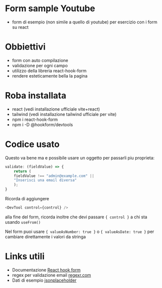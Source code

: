 # Form sample Youtube

- form di esempio (non simile a quello di youtube) per esercizio con i form su react

# Obbiettivi

- form con auto compilazione
- validazione per ogni campo
- utilizzo della libreria react-hook-form
- rendere esteticamente bella la pagina

# Roba installata

- react (vedi installazione ufficiale vite+react)
- tailwind (vedi installazione tailwind ufficiale per vite)
- npm i react-hook-form
- npm i -D @hookform/devtools

# Codice usato

Questo va bene ma e possibile usare un oggetto per passarli piu proprieta:
```js
validate: (fieldValue) => {
    return (
    fieldValue !== "admin@example.com" ||
    "Inserisci una email diversa"
    );
}
```

Ricorda di aggiungere 
```js
<DevTool control={control} />
```
alla fine del form, ricorda inoltre che devi passare `{ control }` a chi sta usando `useFrom()`

Nel form puoi usare `{ valueAsNumber: true }` o `{ valueAsDate: true }` per cambiare direttamente i valori da stringa 


# Links utili

- Documentazione [React hook form](https://react-hook-form.com/get-started)
- regex per validazione email [regexr.com](https://regexr.com/3e48o)
- Dati di esempio [jsonplaceholder](https://jsonplaceholder.typicode.com/)
